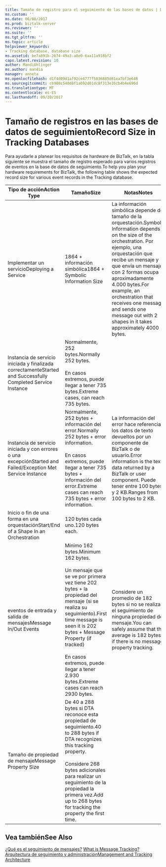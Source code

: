 ```yaml
---
title: Tamaño de registro para el seguimiento de las bases de datos | Documentos de Microsoft
ms.custom: ''
ms.date: 06/08/2017
ms.prod: biztalk-server
ms.reviewer: ''
ms.suite: ''
ms.tgt_pltfrm: ''
ms.topic: article
helpviewer_keywords:
- Tracking database, database size
ms.assetid: be7a891b-2674-49a3-a8e0-6aa11a918bf2
caps.latest.revision: 10
author: MandiOhlinger
ms.author: mandia
manager: anneta
ms.openlocfilehash: d1f4d09d1af92ce4777f5036885d81ea7bf3e648
ms.sourcegitcommit: cb908c540d8f1a692d01dc8f313e16cb4b4e696d
ms.translationtype: MT
ms.contentlocale: es-ES
ms.lasthandoff: 09/20/2017
---
```

# <a name="record-size-in-tracking-databases"></a><span data-ttu-id="d10e3-102">Tamaño de registros en las bases de datos de seguimiento</span><span class="sxs-lookup"><span data-stu-id="d10e3-102">Record Size in Tracking Databases</span></span>
<span data-ttu-id="d10e3-103">Para ayudarle a planear los requisitos de hardware de BizTalk, en la tabla siguiente se muestra el tamaño de registro esperado para varios registros de eventos en la base de datos de seguimiento.</span><span class="sxs-lookup"><span data-stu-id="d10e3-103">To help you plan your hardware requirements for BizTalk, the following table shows the expected record size for various event records in the Tracking database.</span></span>  
  
|<span data-ttu-id="d10e3-104">Tipo de acción</span><span class="sxs-lookup"><span data-stu-id="d10e3-104">Action Type</span></span>|<span data-ttu-id="d10e3-105">Tamaño</span><span class="sxs-lookup"><span data-stu-id="d10e3-105">Size</span></span>|<span data-ttu-id="d10e3-106">Notas</span><span class="sxs-lookup"><span data-stu-id="d10e3-106">Notes</span></span>|  
|-----------------|----------|-----------|  
|<span data-ttu-id="d10e3-107">Implementar un servicio</span><span class="sxs-lookup"><span data-stu-id="d10e3-107">Deploying a Service</span></span>|<span data-ttu-id="d10e3-108">1864 + información simbólica</span><span class="sxs-lookup"><span data-stu-id="d10e3-108">1864 + Symbolic Information Size</span></span>|<span data-ttu-id="d10e3-109">La información simbólica depende del tamaño de la orquestación.</span><span class="sxs-lookup"><span data-stu-id="d10e3-109">Symbolic Information depends on the size of the orchestration.</span></span> <span data-ttu-id="d10e3-110">Por ejemplo, una orquestación que recibe un mensaje y que envía un mensaje con 2 formas ocupa aproximadamente 4.000 bytes.</span><span class="sxs-lookup"><span data-stu-id="d10e3-110">For example, an orchestration that receives one message and sends one message out with 2 shapes in it takes approximately 4000 bytes.</span></span>|  
|<span data-ttu-id="d10e3-111">Instancia de servicio iniciada y finalizada correctamente</span><span class="sxs-lookup"><span data-stu-id="d10e3-111">Started and Successfully Completed Service Instance</span></span>|<span data-ttu-id="d10e3-112">Normalmente, 252 bytes.</span><span class="sxs-lookup"><span data-stu-id="d10e3-112">Normally 252 bytes.</span></span><br /><br /> <span data-ttu-id="d10e3-113">En casos extremos, puede llegar a tener 735 bytes.</span><span class="sxs-lookup"><span data-stu-id="d10e3-113">Extreme cases, can reach 735 bytes.</span></span>||  
|<span data-ttu-id="d10e3-114">Instancia de servicio iniciada y con errores o una excepción</span><span class="sxs-lookup"><span data-stu-id="d10e3-114">Started and Failed/Exception Met Service Instance</span></span>|<span data-ttu-id="d10e3-115">Normalmente, 252 bytes + información del error.</span><span class="sxs-lookup"><span data-stu-id="d10e3-115">Normally 252 bytes + error information.</span></span><br /><br /> <span data-ttu-id="d10e3-116">En casos extremos, puede llegar a tener 735 bytes + información del error.</span><span class="sxs-lookup"><span data-stu-id="d10e3-116">Extreme cases can reach 735 bytes + error information.</span></span>|<span data-ttu-id="d10e3-117">La información del error hace referencia a los datos de texto devueltos por un componente de BizTalk o de usuario.</span><span class="sxs-lookup"><span data-stu-id="d10e3-117">Error information is the text data returned by a BizTalk or user component.</span></span> <span data-ttu-id="d10e3-118">Puede tener entre 100 bytes y 2 KB.</span><span class="sxs-lookup"><span data-stu-id="d10e3-118">Ranges from 100 bytes to 2 KB.</span></span>|  
|<span data-ttu-id="d10e3-119">Inicio o fin de una forma en una orquestación</span><span class="sxs-lookup"><span data-stu-id="d10e3-119">Start/End of a Shape In an Orchestration</span></span>|<span data-ttu-id="d10e3-120">120 bytes cada uno.</span><span class="sxs-lookup"><span data-stu-id="d10e3-120">120 bytes each.</span></span>||  
|<span data-ttu-id="d10e3-121">eventos de entrada y salida de mensajes</span><span class="sxs-lookup"><span data-stu-id="d10e3-121">Message In/Out Events</span></span>|<span data-ttu-id="d10e3-122">Mínimo 162 bytes.</span><span class="sxs-lookup"><span data-stu-id="d10e3-122">Minimum 162 bytes.</span></span><br /><br /> <span data-ttu-id="d10e3-123">Un mensaje que se ve por primera vez tiene 202 bytes + la propiedad del mensaje (si se realiza su seguimiento).</span><span class="sxs-lookup"><span data-stu-id="d10e3-123">First time message is seen it is 202 bytes + Message Property (if tracked)</span></span><br /><br /> <span data-ttu-id="d10e3-124">En casos extremos, puede llegar a tener 2.930 bytes.</span><span class="sxs-lookup"><span data-stu-id="d10e3-124">Extreme cases can reach 2930 bytes.</span></span>|<span data-ttu-id="d10e3-125">Considere un promedio de 182 bytes si no se realiza el seguimiento de ninguna propiedad del mensaje.</span><span class="sxs-lookup"><span data-stu-id="d10e3-125">You can safely assume that the average is 182 bytes if there is no message property tracking.</span></span>|  
|<span data-ttu-id="d10e3-126">Tamaño de propiedad de mensaje</span><span class="sxs-lookup"><span data-stu-id="d10e3-126">Message Property Size</span></span>|<span data-ttu-id="d10e3-127">De 40 a 288 bytes si DTA reconoce esta propiedad de seguimiento.</span><span class="sxs-lookup"><span data-stu-id="d10e3-127">40 to 288 bytes if DTA recognizes this tracking property.</span></span><br /><br /> <span data-ttu-id="d10e3-128">Considere 268 bytes adicionales para realizar un seguimiento de la propiedad la primera vez.</span><span class="sxs-lookup"><span data-stu-id="d10e3-128">Add up to 268 bytes for tracking the property the first time.</span></span>||  
  
## <a name="see-also"></a><span data-ttu-id="d10e3-129">Vea también</span><span class="sxs-lookup"><span data-stu-id="d10e3-129">See Also</span></span>  
 <span data-ttu-id="d10e3-130">[¿Qué es el seguimiento de mensajes?](../core/what-is-message-tracking.md) </span><span class="sxs-lookup"><span data-stu-id="d10e3-130">[What is Message Tracking?](../core/what-is-message-tracking.md) </span></span>  
 [<span data-ttu-id="d10e3-131">Arquitectura de seguimiento y administración</span><span class="sxs-lookup"><span data-stu-id="d10e3-131">Management and Tracking Architecture</span></span>](../core/management-and-tracking-architecture.md)